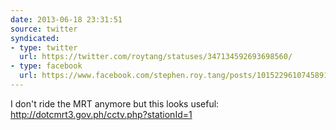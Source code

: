 ```yaml
---
date: 2013-06-18 23:31:51
source: twitter
syndicated:
- type: twitter
  url: https://twitter.com/roytang/statuses/347134592693698560/
- type: facebook
  url: https://www.facebook.com/stephen.roy.tang/posts/10152296107458912
---
```


I don't ride the MRT anymore but this looks useful: http://dotcmrt3.gov.ph/cctv.php?stationId=1